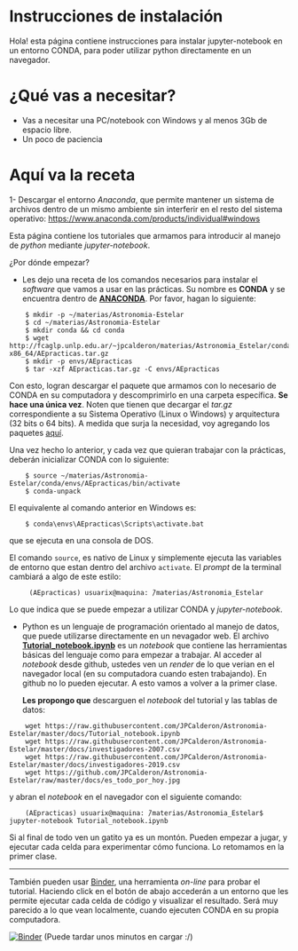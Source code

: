 # Instrucciones de instalación

Hola! esta página contiene instrucciones para instalar jupyter-notebook en un entorno CONDA, para poder utilizar python directamente en un navegador. 

# ¿Qué vas a necesitar?

- Vas a necesitar una PC/notebook con Windows y al menos 3Gb de espacio libre.
- Un poco de paciencia

# Aquí va la receta
1- Descargar el entorno *Anaconda*, que permite mantener un sistema de archivos dentro de un mismo ambiente sin interferir en el resto del sistema operativo: https://www.anaconda.com/products/individual#windows





Esta página contiene los tutoriales que armamos para introducir al manejo de *python*
mediante *jupyter-notebook*.

¿Por dónde empezar?

* Les dejo una receta de los comandos necesarios para instalar el _software_ que vamos a usar en las prácticas.
Su nombre es **CONDA** y se encuentra dentro de [**ANACONDA**](https://astroconda.readthedocs.io/en/latest/).
Por favor, hagan lo siguiente:

```
    $ mkdir -p ~/materias/Astronomia-Estelar
    $ cd ~/materias/Astronomia-Estelar 
    $ mkdir conda && cd conda
    $ wget http://fcaglp.unlp.edu.ar/~jpcalderon/materias/Astronomia_Estelar/conda/Linux-x86_64/AEpracticas.tar.gz
    $ mkdir -p envs/AEpracticas
    $ tar -xzf AEpracticas.tar.gz -C envs/AEpracticas
```
   
Con esto, logran descargar el paquete que armamos con lo necesario de CONDA en su computadora y descomprimirlo en una
carpeta específica. **Se hace una única vez**. Noten que tienen que decargar el _tar.gz_ correspondiente a su Sistema Operativo 
(Linux o Windows) y arquitectura (32 bits o 64 bits). A medida que surja la necesidad, voy agregando los paquetes [aquí](http://fcaglp.unlp.edu.ar/~jpcalderon/materias/Astronomia_Estelar/conda/).

Una vez hecho lo anterior, y cada vez que quieran trabajar con la prácticas, deberán inicializar CONDA con lo siguiente:

```
    $ source ~/materias/Astronomia-Estelar/conda/envs/AEpracticas/bin/activate
    $ conda-unpack
```
El equivalente al comando anterior en Windows es:

```
    $ conda\envs\AEpracticas\Scripts\activate.bat
```
que se ejecuta en una consola de DOS.
    
El comando ```source```, es nativo de Linux y simplemente ejecuta las variables de entorno que estan dentro del archivo 
```activate```. El _prompt_ de la terminal cambiará a algo de este estilo:
 
```
     (AEpracticas) usuarix@maquina: ̃/materias/Astronomia_Estelar
```

Lo que indica que se puede empezar a utilizar CONDA y _jupyter-notebook_.

* Python es un lenguaje de programación orientado al manejo de datos, que puede utilizarse 
directamente en un nevagador web. El archivo [**Tutorial_notebook.ipynb**](https://github.com/JPCalderon/Astronomia-Estelar/blob/master/docs/Tutorial_notebook.ipynb) es un _notebook_
que contiene las herramientas básicas del lenguaje como para empezar a trabajar.
Al acceder al _notebook_ desde github, ustedes ven un _render_ de lo que verian en el navegador
local (en su computadora cuando esten trabajando). En github no lo pueden ejecutar. A esto
vamos a volver a la primer clase.

  **Les propongo que** descarguen el _notebook_ del tutorial y las tablas de datos:
  
```
    wget https://raw.githubusercontent.com/JPCalderon/Astronomia-Estelar/master/docs/Tutorial_notebook.ipynb
    wget https://raw.githubusercontent.com/JPCalderon/Astronomia-Estelar/master/docs/investigadores-2007.csv
    wget https://raw.githubusercontent.com/JPCalderon/Astronomia-Estelar/master/docs/investigadores-2019.csv
    wget https://github.com/JPCalderon/Astronomia-Estelar/raw/master/docs/es_todo_por_hoy.jpg
```

y abran el _notebook_ en el navegador con el siguiente comando:

```
    (AEpracticas) usuarix@maquina: ̃/materias/Astronomia_Estelar$ jupyter-notebook Tutorial_notebook.ipynb 
```

Si al final de todo ven un gatito ya es un montón. Pueden empezar a jugar, y ejecutar cada celda para experimentar
cómo funciona. Lo retomamos en la primer clase.

---
También pueden usar [Binder](https://mybinder.org/), una herramienta _on-line_ para probar el tutorial. 
Haciendo click en el botón de abajo accederán a un entorno que les permite ejecutar cada celda de código 
y visualizar el resultado. Será muy parecido a lo que vean localmente, cuando ejecuten CONDA en su propia
computadora.

[![Binder](https://mybinder.org/badge_logo.svg)](https://mybinder.org/v2/gh/JPCalderon/Astronomia-Estelar/master?filepath=docs%2FTutorial_notebook.ipynb)
(Puede tardar unos minutos en cargar :/)
